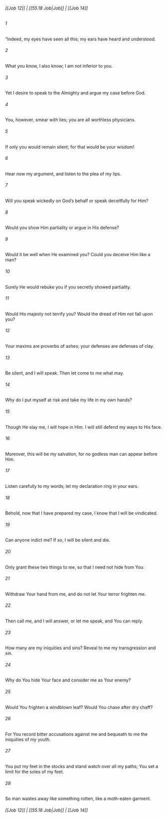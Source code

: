 
###### [[Job 12]] | [[55.18 Job|Job]] | [[Job 14]]

###### 1
“Indeed, my eyes have seen all this; my ears have heard and understood.
###### 2
What you know, I also know; I am not inferior to you.
###### 3
Yet I desire to speak to the Almighty and argue my case before God.
###### 4
You, however, smear with lies; you are all worthless physicians.
###### 5
If only you would remain silent; for that would be your wisdom!
###### 6
Hear now my argument, and listen to the plea of my lips.
###### 7
Will you speak wickedly on God’s behalf or speak deceitfully for Him?
###### 8
Would you show Him partiality or argue in His defense?
###### 9
Would it be well when He examined you? Could you deceive Him like a man?
###### 10
Surely He would rebuke you if you secretly showed partiality.
###### 11
Would His majesty not terrify you? Would the dread of Him not fall upon you?
###### 12
Your maxims are proverbs of ashes; your defenses are defenses of clay.
###### 13
Be silent, and I will speak. Then let come to me what may.
###### 14
Why do I put myself at risk and take my life in my own hands?
###### 15
Though He slay me, I will hope in Him. I will still defend my ways to His face.
###### 16
Moreover, this will be my salvation, for no godless man can appear before Him.
###### 17
Listen carefully to my words; let my declaration ring in your ears.
###### 18
Behold, now that I have prepared my case, I know that I will be vindicated.
###### 19
Can anyone indict me? If so, I will be silent and die.
###### 20
Only grant these two things to me, so that I need not hide from You:
###### 21
Withdraw Your hand from me, and do not let Your terror frighten me.
###### 22
Then call me, and I will answer, or let me speak, and You can reply.
###### 23
How many are my iniquities and sins? Reveal to me my transgression and sin.
###### 24
Why do You hide Your face and consider me as Your enemy?
###### 25
Would You frighten a windblown leaf? Would You chase after dry chaff?
###### 26
For You record bitter accusations against me and bequeath to me the iniquities of my youth.
###### 27
You put my feet in the stocks and stand watch over all my paths; You set a limit for the soles of my feet.
###### 28
So man wastes away like something rotten, like a moth-eaten garment.

###### [[Job 12]] | [[55.18 Job|Job]] | [[Job 14]]
